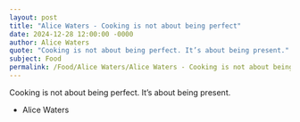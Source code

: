 ```yaml
---
layout: post
title: "Alice Waters - Cooking is not about being perfect"
date: 2024-12-28 12:00:00 -0000
author: Alice Waters
quote: "Cooking is not about being perfect. It’s about being present."
subject: Food
permalink: /Food/Alice Waters/Alice Waters - Cooking is not about being perfect
---
```


Cooking is not about being perfect. It’s about being present.

- Alice Waters
